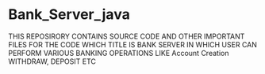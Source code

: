 # Bank_Server_java
THIS REPOSIRORY CONTAINS SOURCE CODE AND OTHER IMPORTANT FILES FOR THE CODE WHICH TITLE IS BANK SERVER IN WHICH USER CAN PERFORM VARIOUS BANKING OPERATIONS LIKE Account Creation WITHDRAW, DEPOSIT ETC 
